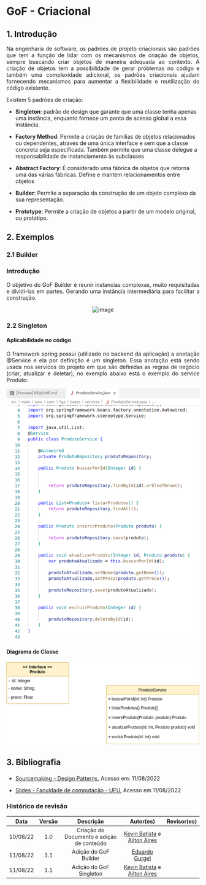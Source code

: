 # GoF - Criacional

## 1. Introdução

<p align="justify"> Na engenharia de software, os padrões de projeto criacionais são padrões que tem a função de lidar com os mecanismos de criação de objetos, sempre buscando criar objetos de maneira adequada ao contexto. A criação de objetos tem a possibilidade de gerar problemas no código e também uma complexidade adicional, os padrões criacionais ajudam fornecendo mecanismos para aumentar a flexibilidade e reutilização do código existente.</p>
Existem 5 padrões de criação:

- <b>Singleton</b>: padrão de design que garante que uma classe tenha apenas uma instância, enquanto fornece um ponto de acesso global a essa instância.

- <b>Factory Method</b>: Permite a criação de familias de objetos relacionados ou dependentes, atraves de uma única interface e sem que a classe concreta seja especificada. Também permite que uma classe delegue a responsabilidade de instanciamento às subclasses

- <b>Abstract Factory</b>: É considerado uma fábrica de objetos que retorna uma das várias fábricas. Define e mantem relacionamentos entre objetos

- <b>Builder</b>: Permite a separação da construção de um objeto complexo da sua representação. 

- <b>Prototype</b>: Permite a criação de objetos a partir de um modelo original, ou protótipo.



## 2.  Exemplos

### 2.1 Builder
### Introdução
<p align="justify"> O objetivo do GoF Builder é reunir instancias complexas, muito requisitadas e dividi-las em partes. Gerando uma instância intermediária para facilitar a construção. </p>

<center>

![image](https://user-images.githubusercontent.com/51385738/184138078-79fcb957-d2a2-4c4a-8c32-e4901be6a6f6.png)

</center>

### <p>2.2 Singleton </p>

#### <p> Aplicabilidade no código </p>

<p align="justify"> O framework spring possui (utilizado no backend da aplicação) a anotação @Service e ela por definição é um singleton. Essa anotação está sendo usada nos servicos do projeto em que são definidas as regras de negócio (criar, atualizar e deletar), no exemplo abaixo está o exemplo do service Produto: </p>

<center>

![](../img/singleton.png)

</center>

#### <p> Diagrama de Classe </p>
<center>

![](../img/ProdutoServiceClassDiagram.png)

</center>





## <p >3. Bibliografia </p>

- [Sourcemaking - Design Patterns](https://sourcemaking.com/design_patterns/creational_patterns), Acesso em: 11/08/2022

- [Slides - Faculdade de computação - UFU](https://www.facom.ufu.br/~bacala/ESOF/05b-Padr%C3%B5es%20Gof.pdf), Acesso em 11/08/2022

### Histórico de revisão

| Data | Versão | Descrição | Autor(es)|Revisor(es)|
|:----:|:------:|:---------:|:--------:|:--------:|
| 10/08/22 | 1.0 | Criação do Documento e adição de conteúdo| [Kevin Batista](https://github.com/k3vin-batista) e [Ailton Aires](https://github.com/ailtonaires) | |
| 11/08/22 | 1.1 | Adição do GoF Builder| [Eduardo Gurgel](https://github.com/EduardoGurgel) | |
| 11/08/22 | 1.1 | Adição do GoF Singleton | [Kevin Batista](https://github.com/k3vin-batista) e [Ailton Aires](https://github.com/ailtonaires) | |

